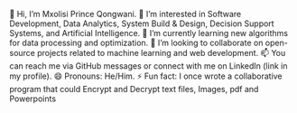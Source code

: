 👋 Hi, I’m Mxolisi Prince Qongwani.
👀 I’m interested in Software Development, Data Analytics, System Build & Design, Decision Support Systems, and Artificial Intelligence.
🌱 I’m currently learning new algorithms for data processing and optimization.
💞️ I’m looking to collaborate on open-source projects related to machine learning and web development.
📫 You can reach me via GitHub messages or connect with me on LinkedIn (link in my profile).
😄 Pronouns: He/Him.
⚡ Fun fact: I once wrote a collaborative program that could Encrypt and Decrypt text files, Images, pdf and Powerpoints 

<!---
Leece-Qongwani/Leece-Qongwani is a ✨ special ✨ repository because its `README.md` (this file) appears on your GitHub profile.
You can click the Preview link to take a look at your changes.
--->
